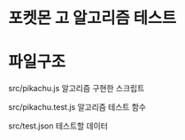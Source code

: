 # 포켓몬 고 알고리즘 테스트

# 파일구조
src/pikachu.js 알고리즘 구현한 스크립트

src/pikachu.test.js 알고리즘 테스트 함수

src/test.json 테스트할 데이터
